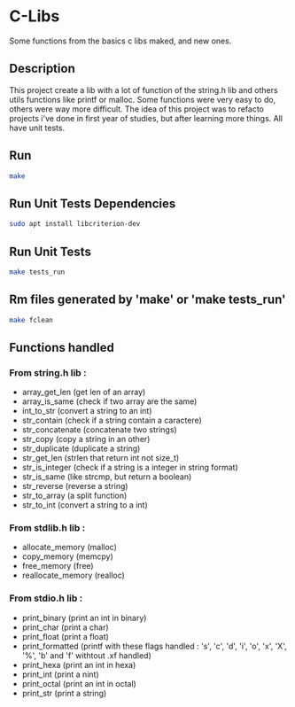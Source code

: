 # C-Libs
Some functions from the basics c libs maked, and new ones.

## Description
This project create a lib with a lot of function of the string.h lib and others utils functions like printf or malloc.
Some functions were very easy to do, others were way more difficult.
The idea of this project was to refacto projects i've done in first year of studies, but after learning more things.
All have unit tests.

## Run
```bash
make
```

## Run Unit Tests Dependencies
```bash
sudo apt install libcriterion-dev
```

## Run Unit Tests
```bash
make tests_run
```

## Rm files generated by 'make' or 'make tests_run'
```bash
make fclean
```

## Functions handled

### From string.h lib :
- array_get_len (get len of an array)
- array_is_same (check if two array are the same)
- int_to_str (convert a string to an int)
- str_contain (check if a string contain a caractere)
- str_concatenate (concatenate two strings)
- str_copy (copy a string in an other)
- str_duplicate (duplicate a string)
- str_get_len (strlen that return int not size_t)
- str_is_integer (check if a string is a integer in string format)
- str_is_same (like strcmp, but return a boolean)
- str_reverse (reverse a string)
- str_to_array (a split function)
- str_to_int (convert a string to a int)
### From stdlib.h lib :
- allocate_memory (malloc)
- copy_memory (memcpy)
- free_memory (free)
- reallocate_memory (realloc)
### From stdio.h lib :
- print_binary (print an int in binary)
- print_char (print a char)
- print_float (print a float)
- print_formatted (printf with these flags handled : 's', 'c', 'd', 'i', 'o', 'x', 'X', '%', 'b' and 'f' withtout .xf handled)
- print_hexa (print an int in hexa)
- print_int (print a nint)
- print_octal (print an int in octal)
- print_str (print a string)